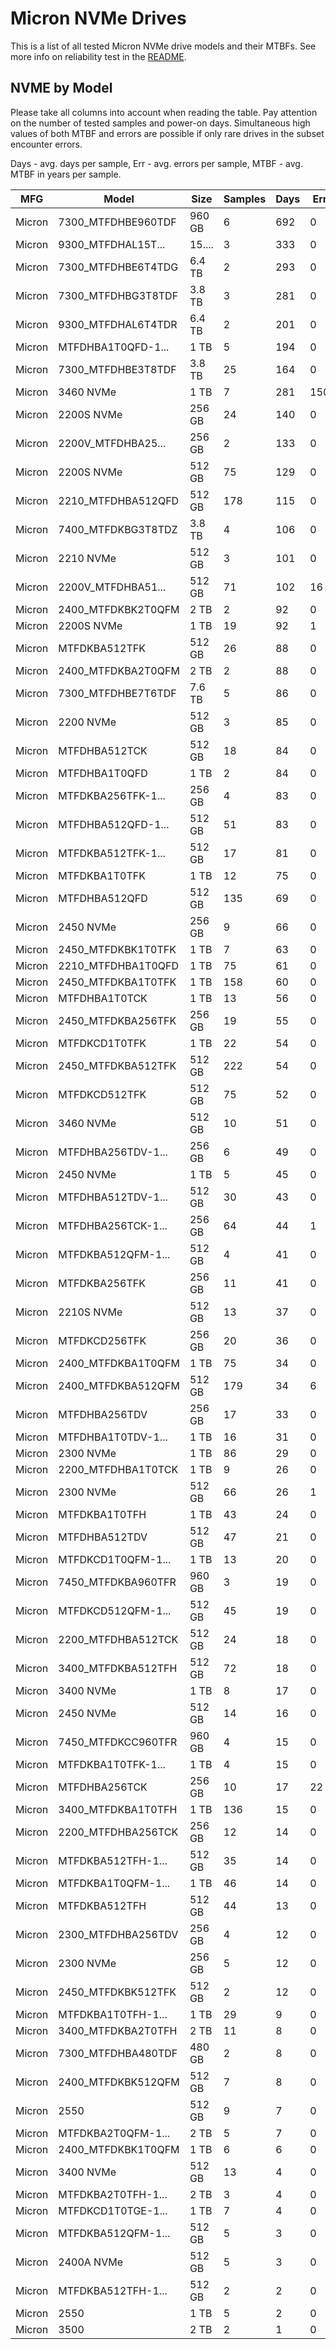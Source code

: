 Micron NVMe Drives
==================

This is a list of all tested Micron NVMe drive models and their MTBFs. See more
info on reliability test in the [README](https://github.com/linuxhw/SMART).

NVME by Model
------------

Please take all columns into account when reading the table. Pay attention on the
number of tested samples and power-on days. Simultaneous high values of both MTBF
and errors are possible if only rare drives in the subset encounter errors.

Days - avg. days per sample,
Err  - avg. errors per sample,
MTBF - avg. MTBF in years per sample.

| MFG       | Model              | Size   | Samples | Days  | Err   | MTBF |
|-----------|--------------------|--------|---------|-------|-------|------|
| Micron    | 7300_MTFDHBE960TDF | 960 GB | 6       | 692   | 0     | 1.90   |
| Micron    | 9300_MTFDHAL15T... | 15.... | 3       | 333   | 0     | 0.91   |
| Micron    | 7300_MTFDHBE6T4TDG | 6.4 TB | 2       | 293   | 0     | 0.80   |
| Micron    | 7300_MTFDHBG3T8TDF | 3.8 TB | 3       | 281   | 0     | 0.77   |
| Micron    | 9300_MTFDHAL6T4TDR | 6.4 TB | 2       | 201   | 0     | 0.55   |
| Micron    | MTFDHBA1T0QFD-1... | 1 TB   | 5       | 194   | 0     | 0.53   |
| Micron    | 7300_MTFDHBE3T8TDF | 3.8 TB | 25      | 164   | 0     | 0.45   |
| Micron    | 3460 NVMe          | 1 TB   | 7       | 281   | 150   | 0.41   |
| Micron    | 2200S NVMe         | 256 GB | 24      | 140   | 0     | 0.39   |
| Micron    | 2200V_MTFDHBA25... | 256 GB | 2       | 133   | 0     | 0.37   |
| Micron    | 2200S NVMe         | 512 GB | 75      | 129   | 0     | 0.36   |
| Micron    | 2210_MTFDHBA512QFD | 512 GB | 178     | 115   | 0     | 0.32   |
| Micron    | 7400_MTFDKBG3T8TDZ | 3.8 TB | 4       | 106   | 0     | 0.29   |
| Micron    | 2210 NVMe          | 512 GB | 3       | 101   | 0     | 0.28   |
| Micron    | 2200V_MTFDHBA51... | 512 GB | 71      | 102   | 16    | 0.27   |
| Micron    | 2400_MTFDKBK2T0QFM | 2 TB   | 2       | 92    | 0     | 0.25   |
| Micron    | 2200S NVMe         | 1 TB   | 19      | 92    | 1     | 0.25   |
| Micron    | MTFDKBA512TFK      | 512 GB | 26      | 88    | 0     | 0.24   |
| Micron    | 2400_MTFDKBA2T0QFM | 2 TB   | 2       | 88    | 0     | 0.24   |
| Micron    | 7300_MTFDHBE7T6TDF | 7.6 TB | 5       | 86    | 0     | 0.24   |
| Micron    | 2200 NVMe          | 512 GB | 3       | 85    | 0     | 0.23   |
| Micron    | MTFDHBA512TCK      | 512 GB | 18      | 84    | 0     | 0.23   |
| Micron    | MTFDHBA1T0QFD      | 1 TB   | 2       | 84    | 0     | 0.23   |
| Micron    | MTFDKBA256TFK-1... | 256 GB | 4       | 83    | 0     | 0.23   |
| Micron    | MTFDHBA512QFD-1... | 512 GB | 51      | 83    | 0     | 0.23   |
| Micron    | MTFDKBA512TFK-1... | 512 GB | 17      | 81    | 0     | 0.22   |
| Micron    | MTFDKBA1T0TFK      | 1 TB   | 12      | 75    | 0     | 0.21   |
| Micron    | MTFDHBA512QFD      | 512 GB | 135     | 69    | 0     | 0.19   |
| Micron    | 2450 NVMe          | 256 GB | 9       | 66    | 0     | 0.18   |
| Micron    | 2450_MTFDKBK1T0TFK | 1 TB   | 7       | 63    | 0     | 0.17   |
| Micron    | 2210_MTFDHBA1T0QFD | 1 TB   | 75      | 61    | 0     | 0.17   |
| Micron    | 2450_MTFDKBA1T0TFK | 1 TB   | 158     | 60    | 0     | 0.17   |
| Micron    | MTFDHBA1T0TCK      | 1 TB   | 13      | 56    | 0     | 0.15   |
| Micron    | 2450_MTFDKBA256TFK | 256 GB | 19      | 55    | 0     | 0.15   |
| Micron    | MTFDKCD1T0TFK      | 1 TB   | 22      | 54    | 0     | 0.15   |
| Micron    | 2450_MTFDKBA512TFK | 512 GB | 222     | 54    | 0     | 0.15   |
| Micron    | MTFDKCD512TFK      | 512 GB | 75      | 52    | 0     | 0.14   |
| Micron    | 3460 NVMe          | 512 GB | 10      | 51    | 0     | 0.14   |
| Micron    | MTFDHBA256TDV-1... | 256 GB | 6       | 49    | 0     | 0.14   |
| Micron    | 2450 NVMe          | 1 TB   | 5       | 45    | 0     | 0.13   |
| Micron    | MTFDHBA512TDV-1... | 512 GB | 30      | 43    | 0     | 0.12   |
| Micron    | MTFDHBA256TCK-1... | 256 GB | 64      | 44    | 1     | 0.12   |
| Micron    | MTFDKBA512QFM-1... | 512 GB | 4       | 41    | 0     | 0.11   |
| Micron    | MTFDKBA256TFK      | 256 GB | 11      | 41    | 0     | 0.11   |
| Micron    | 2210S NVMe         | 512 GB | 13      | 37    | 0     | 0.10   |
| Micron    | MTFDKCD256TFK      | 256 GB | 20      | 36    | 0     | 0.10   |
| Micron    | 2400_MTFDKBA1T0QFM | 1 TB   | 75      | 34    | 0     | 0.10   |
| Micron    | 2400_MTFDKBA512QFM | 512 GB | 179     | 34    | 6     | 0.09   |
| Micron    | MTFDHBA256TDV      | 256 GB | 17      | 33    | 0     | 0.09   |
| Micron    | MTFDHBA1T0TDV-1... | 1 TB   | 16      | 31    | 0     | 0.09   |
| Micron    | 2300 NVMe          | 1 TB   | 86      | 29    | 0     | 0.08   |
| Micron    | 2200_MTFDHBA1T0TCK | 1 TB   | 9       | 26    | 0     | 0.07   |
| Micron    | 2300 NVMe          | 512 GB | 66      | 26    | 1     | 0.07   |
| Micron    | MTFDKBA1T0TFH      | 1 TB   | 43      | 24    | 0     | 0.07   |
| Micron    | MTFDHBA512TDV      | 512 GB | 47      | 21    | 0     | 0.06   |
| Micron    | MTFDKCD1T0QFM-1... | 1 TB   | 13      | 20    | 0     | 0.06   |
| Micron    | 7450_MTFDKBA960TFR | 960 GB | 3       | 19    | 0     | 0.05   |
| Micron    | MTFDKCD512QFM-1... | 512 GB | 45      | 19    | 0     | 0.05   |
| Micron    | 2200_MTFDHBA512TCK | 512 GB | 24      | 18    | 0     | 0.05   |
| Micron    | 3400_MTFDKBA512TFH | 512 GB | 72      | 18    | 0     | 0.05   |
| Micron    | 3400 NVMe          | 1 TB   | 8       | 17    | 0     | 0.05   |
| Micron    | 2450 NVMe          | 512 GB | 14      | 16    | 0     | 0.05   |
| Micron    | 7450_MTFDKCC960TFR | 960 GB | 4       | 15    | 0     | 0.04   |
| Micron    | MTFDKBA1T0TFK-1... | 1 TB   | 4       | 15    | 0     | 0.04   |
| Micron    | MTFDHBA256TCK      | 256 GB | 10      | 17    | 22    | 0.04   |
| Micron    | 3400_MTFDKBA1T0TFH | 1 TB   | 136     | 15    | 0     | 0.04   |
| Micron    | 2200_MTFDHBA256TCK | 256 GB | 12      | 14    | 0     | 0.04   |
| Micron    | MTFDKBA512TFH-1... | 512 GB | 35      | 14    | 0     | 0.04   |
| Micron    | MTFDKBA1T0QFM-1... | 1 TB   | 46      | 14    | 0     | 0.04   |
| Micron    | MTFDKBA512TFH      | 512 GB | 44      | 13    | 0     | 0.04   |
| Micron    | 2300_MTFDHBA256TDV | 256 GB | 4       | 12    | 0     | 0.03   |
| Micron    | 2300 NVMe          | 256 GB | 5       | 12    | 0     | 0.03   |
| Micron    | 2450_MTFDKBK512TFK | 512 GB | 2       | 12    | 0     | 0.03   |
| Micron    | MTFDKBA1T0TFH-1... | 1 TB   | 29      | 9     | 0     | 0.03   |
| Micron    | 3400_MTFDKBA2T0TFH | 2 TB   | 11      | 8     | 0     | 0.02   |
| Micron    | 7300_MTFDHBA480TDF | 480 GB | 2       | 8     | 0     | 0.02   |
| Micron    | 2400_MTFDKBK512QFM | 512 GB | 7       | 8     | 0     | 0.02   |
| Micron    | 2550               | 512 GB | 9       | 7     | 0     | 0.02   |
| Micron    | MTFDKBA2T0QFM-1... | 2 TB   | 5       | 7     | 0     | 0.02   |
| Micron    | 2400_MTFDKBK1T0QFM | 1 TB   | 6       | 6     | 0     | 0.02   |
| Micron    | 3400 NVMe          | 512 GB | 13      | 4     | 0     | 0.01   |
| Micron    | MTFDKBA2T0TFH-1... | 2 TB   | 3       | 4     | 0     | 0.01   |
| Micron    | MTFDKCD1T0TGE-1... | 1 TB   | 7       | 4     | 0     | 0.01   |
| Micron    | MTFDKBA512QFM-1... | 512 GB | 5       | 3     | 0     | 0.01   |
| Micron    | 2400A NVMe         | 512 GB | 5       | 3     | 0     | 0.01   |
| Micron    | MTFDKBA512TFH-1... | 512 GB | 2       | 2     | 0     | 0.01   |
| Micron    | 2550               | 1 TB   | 5       | 2     | 0     | 0.01   |
| Micron    | 3500               | 2 TB   | 2       | 1     | 0     | 0.00   |
